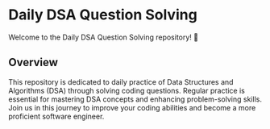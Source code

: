 # Daily DSA Question Solving

Welcome to the Daily DSA Question Solving repository! 🚀

## Overview

This repository is dedicated to daily practice of Data Structures and Algorithms (DSA) through solving coding questions. Regular practice is essential for mastering DSA concepts and enhancing problem-solving skills. Join us in this journey to improve your coding abilities and become a more proficient software engineer.

